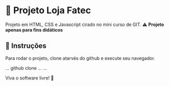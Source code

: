 # 🛒 Projeto Loja Fatec
Projeto em HTML, CSS e Javascript cirado no mini curso de GIT.
⚠️ **Projeto apenas para fins didáticos**

## 📔 Instruções

Para rodar o projeto, clone atarvés do github e execute seu navegador.

...
github clone ...
...

Viva o software livre! 🐧